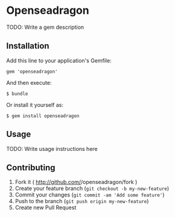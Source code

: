 # Openseadragon

TODO: Write a gem description

## Installation

Add this line to your application's Gemfile:

    gem 'openseadragon'

And then execute:

    $ bundle

Or install it yourself as:

    $ gem install openseadragon

## Usage

TODO: Write usage instructions here

## Contributing

1. Fork it ( http://github.com/<my-github-username>/openseadragon/fork )
2. Create your feature branch (`git checkout -b my-new-feature`)
3. Commit your changes (`git commit -am 'Add some feature'`)
4. Push to the branch (`git push origin my-new-feature`)
5. Create new Pull Request
